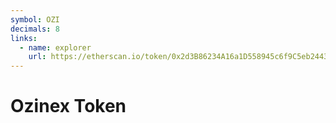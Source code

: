 ```yaml
---
symbol: OZI
decimals: 8
links:
  - name: explorer
    url: https://etherscan.io/token/0x2d3B86234A16a1D558945c6f9C5eb2443275A4f2
---
```


# Ozinex Token
